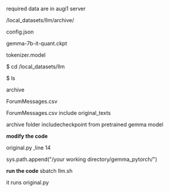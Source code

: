 required data are in augi1 server

/local_datasets/llm/archive/

config.json

gemma-7b-it-quant.ckpt

tokenizer.model



 $ cd /local_datasets/llm
 
 $ ls
 
 archive
 
 ForumMessages.csv
 



ForumMessages.csv include original_texts

archive folder includecheckpoint from pretrained gemma model



**modify the code**

original.py ,line 14

sys.path.append("/your working directory/gemma_pytorch/")


**run the code**
sbatch llm.sh

it runs original.py

